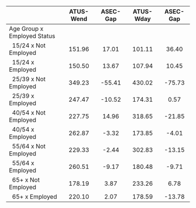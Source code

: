 
|                      |    ATUS-Wend |     ASEC-Gap |    ATUS-Wday |     ASEC-Gap |
| -------------------- | :----------: | :----------: | :----------: | :----------: |
| Age Group x Employed Status |              |              |              |              |
| &nbsp;&nbsp;15/24 x Not Employed |       151.96 |        17.01 |       101.11 |        36.40 |
| &nbsp;&nbsp;15/24 x Employed |       150.50 |        13.67 |       107.94 |        10.45 |
| &nbsp;&nbsp;25/39 x Not Employed |       349.23 |       -55.41 |       430.02 |       -75.73 |
| &nbsp;&nbsp;25/39 x Employed |       247.47 |       -10.52 |       174.31 |         0.57 |
| &nbsp;&nbsp;40/54 x Not Employed |       227.75 |        14.96 |       318.65 |       -21.85 |
| &nbsp;&nbsp;40/54 x Employed |       262.87 |        -3.32 |       173.85 |        -4.01 |
| &nbsp;&nbsp;55/64 x Not Employed |       229.33 |        -2.44 |       302.83 |       -13.15 |
| &nbsp;&nbsp;55/64 x Employed |       260.51 |        -9.17 |       180.48 |        -9.71 |
| &nbsp;&nbsp;65+ x Not Employed |       178.19 |         3.87 |       233.26 |         6.78 |
| &nbsp;&nbsp;65+ x Employed |       220.10 |         2.07 |       178.59 |       -13.78 |

